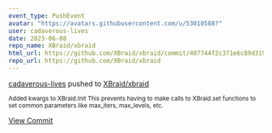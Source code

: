 ```yaml
---
event_type: PushEvent
avatar: "https://avatars.githubusercontent.com/u/53010588?"
user: cadaverous-lives
date: 2023-06-08
repo_name: XBraid/xbraid
html_url: https://github.com/XBraid/xbraid/commit/407744f2c371e6c89d319afc066d3fccf0440dc0
repo_url: https://github.com/XBraid/xbraid
---
```


<a href='https://github.com/cadaverous-lives' target='_blank'>cadaverous-lives</a> pushed to <a href='https://github.com/XBraid/xbraid' target='_blank'>XBraid/xbraid</a>

<small>Added kwargs to XBraid.Init
This prevents having to make calls to XBraid.set functions to set common parameters like max_iters, max_levels, etc.</small>

<a href='https://github.com/XBraid/xbraid/commit/407744f2c371e6c89d319afc066d3fccf0440dc0' target='_blank'>View Commit</a>